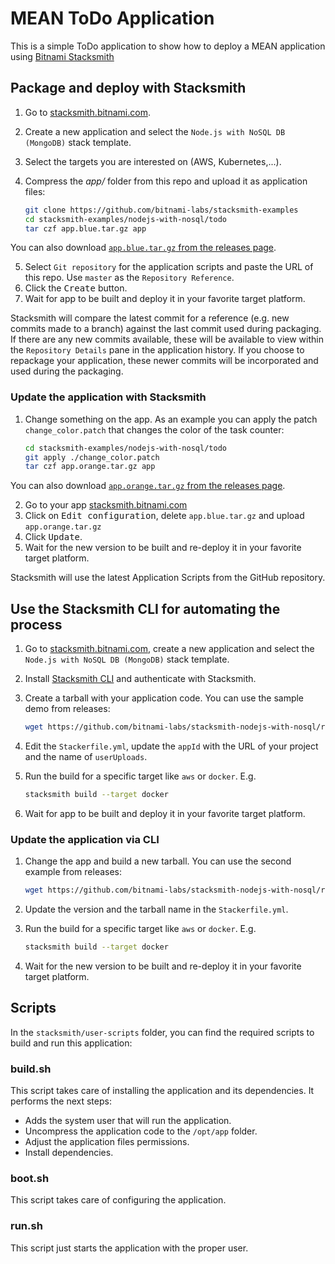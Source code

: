 # MEAN ToDo Application

This is a simple ToDo application to show how to deploy a MEAN application using [Bitnami Stacksmith](https://stacksmith.bitnami.com)

## Package and deploy with Stacksmith

1. Go to [stacksmith.bitnami.com](https://stacksmith.bitnami.com).
2. Create a new application and select the `Node.js with NoSQL DB (MongoDB)` stack template.
3. Select the targets you are interested on (AWS, Kubernetes,...).
4. Compress the _app/_ folder from this repo and upload it as application files:

   ```bash
   git clone https://github.com/bitnami-labs/stacksmith-examples
   cd stacksmith-examples/nodejs-with-nosql/todo
   tar czf app.blue.tar.gz app
   ```
   
You can also download [`app.blue.tar.gz` from the releases page](https://github.com/bitnami-labs/stacksmith-nodejs-with-nosql/releases/download/v1/app.blue.tar.gz).

5. Select `Git repository` for the application scripts and paste the URL of this repo. Use `master` as the `Repository Reference`.
6. Click the <kbd>Create</kbd> button.
7. Wait for app to be built and deploy it in your favorite target platform.

Stacksmith will compare the latest commit for a reference (e.g. new commits made to a branch) against the last commit used during packaging. If there are any new commits available, these will be available to view within the `Repository Details` pane in the application history. If you choose to repackage your application, these newer commits will be incorporated and used during the packaging.

### Update the application with Stacksmith

1. Change something on the app. As an example you can apply the patch `change_color.patch` that changes the color of the task counter:

   ```bash
   cd stacksmith-examples/nodejs-with-nosql/todo
   git apply ./change_color.patch
   tar czf app.orange.tar.gz app
   ```
   
You can also download [`app.orange.tar.gz` from the releases page](https://github.com/bitnami-labs/stacksmith-nodejs-with-nosql/releases/download/v1/app.orange.tar.gz).
   
2. Go to your app [stacksmith.bitnami.com](https://stacksmith.bitnami.com)
3. Click on <kbd>Edit configuration</kbd>, delete `app.blue.tar.gz` and upload `app.orange.tar.gz`
4. Click <kbd>Update</kbd>.
5. Wait for the new version to be built and re-deploy it in your favorite target platform.

Stacksmith will use the latest Application Scripts from the GitHub repository.

## Use the Stacksmith CLI for automating the process

1. Go to [stacksmith.bitnami.com](https://stacksmith.bitnami.com), create a new application and select the `Node.js with NoSQL DB (MongoDB)` stack template.
2. Install [Stacksmith CLI](https://github.com/bitnami/stacksmith-cli) and authenticate with Stacksmith.
3. Create a tarball with your application code. You can use the sample demo from releases:

   ```bash
   wget https://github.com/bitnami-labs/stacksmith-nodejs-with-nosql/releases/download/v1/app.blue.tar.gz
   ```
4. Edit the `Stackerfile.yml`,  update the `appId` with the URL of your project and the name of `userUploads`.
5. Run the build for a specific target like `aws` or `docker`. E.g.

   ```bash
   stacksmith build --target docker
   ```
6. Wait for app to be built and deploy it in your favorite target platform.

### Update the application via CLI

1. Change the app and build a new tarball. You can use the second example from releases:

   ```bash
   wget https://github.com/bitnami-labs/stacksmith-nodejs-with-nosql/releases/download/v1/app.orange.tar.gz
   ```

2. Update the version and the tarball name in the `Stackerfile.yml`.
3. Run the build for a specific target like `aws` or `docker`. E.g.

   ```bash
   stacksmith build --target docker
   ```

4. Wait for the new version to be built and re-deploy it in your favorite target platform.

## Scripts

In the `stacksmith/user-scripts` folder, you can find the required scripts to build and run this application:

### build.sh

This script takes care of installing the application and its dependencies. It performs the next steps:

* Adds the system user that will run the application.
* Uncompress the application code to the `/opt/app` folder.
* Adjust the application files permissions.
* Install dependencies.

### boot.sh

This script takes care of configuring the application.

### run.sh

This script just starts the application with the proper user.
